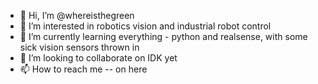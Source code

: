 - 👋 Hi, I’m @whereisthegreen
- 👀 I’m interested in robotics vision and industrial robot control
- 🌱 I’m currently learning everything - python and realsense, with some sick vision sensors thrown in
- 💞️ I’m looking to collaborate on IDK yet  
- 📫 How to reach me -- on here

<!---
whereisthegreen/whereisthegreen is a ✨ special ✨ repository because its `README.md` (this file) appears on your GitHub profile.
You can click the Preview link to take a look at your changes.
--->

